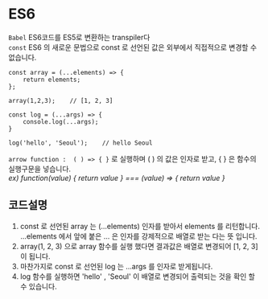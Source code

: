 # ES6

`Babel` ES6코드를 ES5로 변환하는 transpiler다  
`const` ES6 의 새로운 문법으로 const 로 선언된 값은 외부에서 직접적으로 변경할 수 없습니다.    
  
  
```
const array = (...elements) => { 
    return elements; 
}; 

array(1,2,3);    // [1, 2, 3] 

const log = (...args) => { 
    console.log(...args); 
} 

log('hello', 'Seoul');    // hello Seoul
```


`arrow function :  ( ) => { }` 로 실행하며 ( ) 의 값은 인자로 받고, { } 은 함수의 실행구문을 넣습니다.  
_ex)  function(value)  {  return value }    ===   (value) => { return value }_  
  
  
  
## 코드설명 

1. const 로 선언된 array 는 (...elements) 인자를 받아서 elements 를 리턴합니다.  
...elements 에서 앞에 붙은 ... 은 인자를 강제적으로 배열로 받는 다는 뜻 입니다.  
2. array(1, 2, 3)  으로  array 함수를 실행 했다면  결과값은 배열로 변경되어 [1, 2, 3] 이 됩니다.  
3. 마찬가지로 const 로 선언된 log 는 ...args 를 인자로 받게됩니다.  
4. log 함수를 실행하면 'hello' , 'Seoul' 이 배열로 변경되어 출력되는 것을 확인 할 수 있습니다.    
